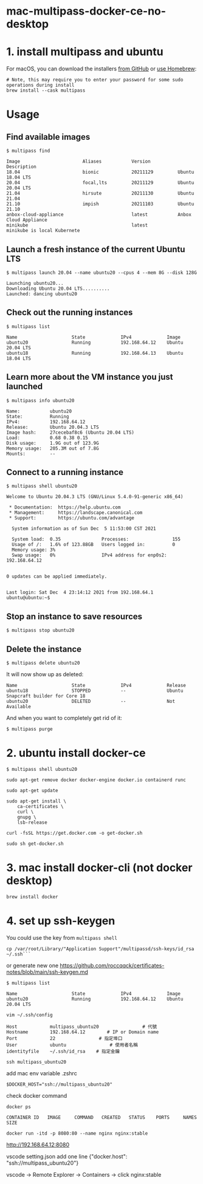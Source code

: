 # mac-multipass-docker-ce-no-desktop

# 1. install multipass and ubuntu

For macOS, you can download the installers [from GitHub](https://github.com/canonical/multipass/releases) or [use Homebrew](https://github.com/Homebrew/brew):

```
# Note, this may require you to enter your password for some sudo operations during install
brew install --cask multipass
```

# Usage

## Find available images
```
$ multipass find
```
```
Image                       Aliases           Version          Description
18.04                       bionic            20211129         Ubuntu 18.04 LTS
20.04                       focal,lts         20211129         Ubuntu 20.04 LTS
21.04                       hirsute           20211130         Ubuntu 21.04
21.10                       impish            20211103         Ubuntu 21.10
anbox-cloud-appliance                         latest           Anbox Cloud Appliance
minikube                                      latest           minikube is local Kubernete
```

## Launch a fresh instance of the current Ubuntu LTS
```
$ multipass launch 20.04 --name ubuntu20 --cpus 4 --mem 8G --disk 128G
```
```
Launching ubuntu20...
Downloading Ubuntu 20.04 LTS..........
Launched: dancing ubuntu20
```

## Check out the running instances
```
$ multipass list
```
```
Name                    State             IPv4             Image
ubuntu20                Running           192.168.64.12    Ubuntu 20.04 LTS
ubuntu18                Running           192.168.64.13    Ubuntu 18.04 LTS
```

## Learn more about the VM instance you just launched
```
$ multipass info ubuntu20
```
```
Name:           ubuntu20
State:          Running
IPv4:           192.168.64.12
Release:        Ubuntu 20.04.3 LTS
Image hash:     27cecebaf8c6 (Ubuntu 20.04 LTS)
Load:           0.68 0.38 0.15
Disk usage:     1.9G out of 123.9G
Memory usage:   205.3M out of 7.8G
Mounts:         --
```

## Connect to a running instance

```
$ multipass shell ubuntu20
```
```
Welcome to Ubuntu 20.04.3 LTS (GNU/Linux 5.4.0-91-generic x86_64)

 * Documentation:  https://help.ubuntu.com
 * Management:     https://landscape.canonical.com
 * Support:        https://ubuntu.com/advantage

  System information as of Sun Dec  5 11:53:00 CST 2021

  System load:  0.35               Processes:                155
  Usage of /:   1.6% of 123.88GB   Users logged in:          0
  Memory usage: 3%                 
  Swap usage:   0%                 IPv4 address for enp0s2:  192.168.64.12


0 updates can be applied immediately.


Last login: Sat Dec  4 23:14:12 2021 from 192.168.64.1
ubuntu@ubuntu:~$
```


## Stop an instance to save resources
```
$ multipass stop ubuntu20
```

## Delete the instance
```
$ multipass delete ubuntu20
```
It will now show up as deleted:
```$ multipass list
Name                    State             IPv4             Release
ubuntu18                STOPPED           --               Ubuntu Snapcraft builder for Core 18
ubuntu20                DELETED           --               Not Available
```

And when you want to completely get rid of it:

```
$ multipass purge
```



# 2. ubuntu install docker-ce
```
$ multipass shell ubuntu20
```
```
sudo apt-get remove docker docker-engine docker.io containerd runc

sudo apt-get update

sudo apt-get install \
    ca-certificates \
    curl \
    gnupg \
    lsb-release

curl -fsSL https://get.docker.com -o get-docker.sh

sudo sh get-docker.sh
```


# 3. mac install docker-cli (not docker desktop)
```
brew install docker
```




# 4. set up ssh-keygen 
You could use the key from ```multipass shell```
```
cp /var/root/Library/"Application Support"/multipassd/ssh-keys/id_rsa   ~/.ssh```
```
or generate new one
https://github.com/roccqqck/certificates-notes/blob/main/ssh-keygen.md

```
$ multipass list
```
```
Name                    State             IPv4             Image
ubuntu20                Running           192.168.64.12    Ubuntu 20.04 LTS
```
```
vim ~/.ssh/config
```
```
Host            multipass_ubuntu20                # 代號
Hostname        192.168.64.12        # IP or Domain name
Port            22                # 指定埠口
User            ubuntu                # 使用者名稱
identityfile    ~/.ssh/id_rsa    # 指定金鑰
```





```
ssh multipass_ubuntu20
```



add mac env variable .zshrc
```
$DOCKER_HOST="ssh://multipass_ubuntu20"
```
check docker command 
```
docker ps
```
```
CONTAINER ID   IMAGE     COMMAND   CREATED   STATUS    PORTS     NAMES     SIZE
```
```
docker run -itd -p 8080:80 --name nginx nginx:stable
```
http://192.168.64.12:8080



vscode setting.json add one line {"docker.host": "ssh://multipass_ubuntu20"}

vscode -> Remote Explorer -> Containers -> click nginx:stable